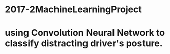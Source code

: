 # 2017-2MachineLearningProject
# using Convolution Neural Network to classify distracting driver's posture.
